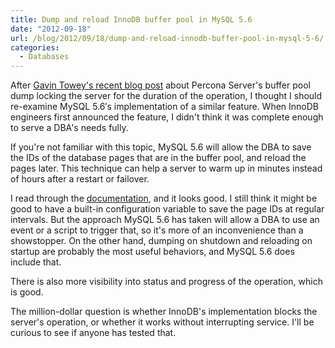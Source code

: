 ```yaml
---
title: Dump and reload InnoDB buffer pool in MySQL 5.6
date: "2012-09-18"
url: /blog/2012/09/18/dump-and-reload-innodb-buffer-pool-in-mysql-5-6/
categories:
  - Databases
---
```

After [Gavin Towey's recent blog post](http://gtowey.blogspot.com/2012/09/how-to-shoot-yourself-in-foot-with.html) about Percona Server's buffer pool dump locking the server for the duration of the operation, I thought I should re-examine MySQL 5.6&#8242;s implementation of a similar feature. When InnoDB engineers first announced the feature, I didn't think it was complete enough to serve a DBA's needs fully.

If you're not familiar with this topic, MySQL 5.6 will allow the DBA to save the IDs of the database pages that are in the buffer pool, and reload the pages later. This technique can help a server to warm up in minutes instead of hours after a restart or failover.

I read through the [documentation](http://dev.mysql.com/doc/refman/5.6/en/innodb-performance.html#innodb-preload-buffer-pool), and it looks good. I still think it might be good to have a built-in configuration variable to save the page IDs at regular intervals. But the approach MySQL 5.6 has taken will allow a DBA to use an event or a script to trigger that, so it's more of an inconvenience than a showstopper. On the other hand, dumping on shutdown and reloading on startup are probably the most useful behaviors, and MySQL 5.6 does include that.

There is also more visibility into status and progress of the operation, which is good.

The million-dollar question is whether InnoDB's implementation blocks the server's operation, or whether it works without interrupting service. I'll be curious to see if anyone has tested that.


